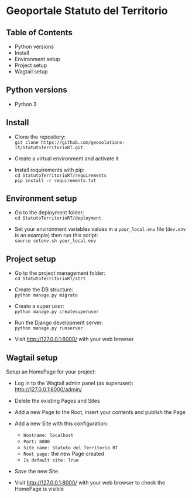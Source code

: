 # Geoportale Statuto del Territorio


## Table of Contents

- Python versions
- Install
- Environment setup
- Project setup
- Wagtail setup


## Python versions

- Python 3


## Install

- Clone the repository:\
`git clone https://github.com/geosolutions-it/StatutoTerritorioRT.git`

- Create a virtual environment and activate it

- Install requirements with pip:\
`cd StatutoTerritorioRT/requirements`\
`pip install -r requirements.txt`


## Environment setup

- Go to the deployment folder:\
`cd StatutoTerritorioRT/deployment`

- Set your environment variables values in a `your_local.env` file (`dev.env` is an example) then run this script:\
`source setenv.sh your_local.env`


## Project setup

- Go to the project management folder:\
`cd StatutoTerritorioRT/strt`

- Create the DB structure:\
`python manage.py migrate`

- Create a super user:\
`python manage.py createsuperuser`

- Run the Django development server:\
`python manage.py runserver`

- Visit http://127.0.0.1:8000/ with your web browser


## Wagtail setup

Setup an HomePage for your project:

- Log in to the Wagtail admin panel (as superuser):\
http://127.0.0.1:8000/admin/

- Delete the existing Pages and Sites

- Add a new Page to the Root, insert your contents and publish the Page

- Add a new Site with this configuration:
  - `Hostname: localhost`
  - `Port: 8000`
  - `Site name: Statuto del Territorio RT`
  - `Root page:` the new Page created
  - `Is default site: True`
  
- Save the new Site

- Visit http://127.0.0.1:8000/ with your web browser to check the HomePage is visible

